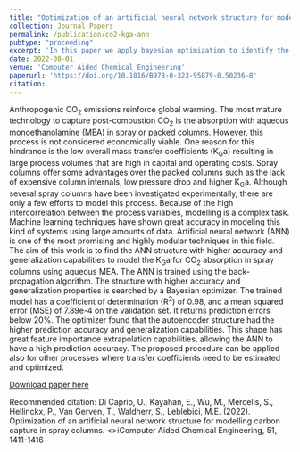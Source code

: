 ```yaml
---
title: "Optimization of an artificial neural network structure for modelling carbon capture in spray columns"
collection: Journal Papers
permalink: /publication/co2-kga-ann
pubtype: "proceeding"
excerpt: 'In this paper we apply bayesian optimization to identify the most efficient neural network structure to predict mass-transfer coefficients CO<sub>2</sub> capture spray columns'
date: 2022-08-01
venue: 'Computer Aided Chemical Engineering'
paperurl: 'https://doi.org/10.1016/B978-0-323-95879-0.50236-8'
citation: 
---
```

Anthropogenic CO<sub>2</sub> emissions reinforce global warming. The most mature technology to capture post-combustion CO<sub>2</sub> is the absorption with aqueous monoethanolamine (MEA) in spray or packed columns. However, this process is not considered economically viable. One reason for this hindrance is the low overall mass transfer coefficients (K<sub>G</sub>a) resulting in large process volumes that are high in capital and operating costs. Spray columns offer some advantages over the packed columns such as the lack of expensive column internals, low pressure drop and higher K<sub>G</sub>a. Although several spray columns have been investigated experimentally, there are only a few efforts to model this process. Because of the high intercorrelation between the process variables, modelling is a complex task. Machine learning techniques have shown great accuracy in modeling this kind of systems using large amounts of data. Artificial neural network (ANN) is one of the most promising and highly modular techniques in this field. The aim of this work is to find the ANN structure with higher accuracy and generalization capabilities to model the K<sub>G</sub>a for CO<sub>2</sub> absorption in spray columns using aqueous MEA. The ANN is trained using the back-propagation algorithm. The structure with higher accuracy and generalization properties is searched by a Bayesian optimizer. The trained model has a coefficient of determination (R<sup>2</sup>) of 0.98, and a mean squared error (MSE) of 7.89e-4 on the validation set. It returns prediction errors below 20%. The optimizer found that the autoencoder structure had the higher prediction accuracy and generalization capabilities. This shape has great feature importance extrapolation capabilities, allowing the ANN to have a high prediction accuracy. The proposed procedure can be applied also for other processes where transfer coefficients need to be estimated and optimized.

[Download paper here](https://doi.org/10.1016/B978-0-323-95879-0.50236-8)

Recommended citation: Di Caprio, U., Kayahan, E., Wu, M., Mercelis, S., Hellinckx, P., Van Gerven, T., Waldherr, S., Leblebici, M.E. (2022). Optimization of an artificial neural network structure for modelling carbon capture in spray columns. <>iComputer Aided Chemical Engineering</i>, 51, 1411-1416